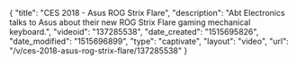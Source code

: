{
    "title": "CES 2018 - Asus ROG Strix Flare",
    "description": "Abt Electronics talks to Asus about their new ROG Strix Flare gaming mechanical keyboard.",
    "videoid": "137285538",
    "date_created": "1515695826",
    "date_modified": "1515696899",
    "type": "captivate",
    "layout": "video",
    "url": "\/v\/ces-2018-asus-rog-strix-flare\/137285538"
}